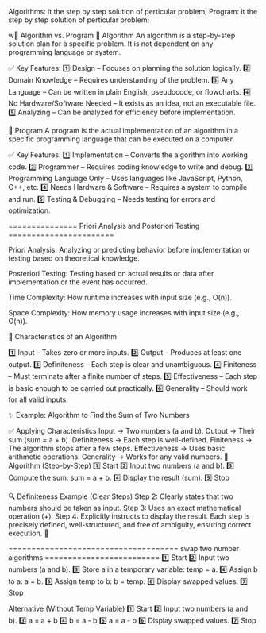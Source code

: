 Algorithms: it the step by step solution of perticular problem;
Program: it the step by step solution of perticular problem;

w📌 Algorithm vs. Program
🔹 Algorithm
An algorithm is a step-by-step solution plan for a specific problem. It is not dependent on any programming language or system.

✅ Key Features:
1️⃣ Design – Focuses on planning the solution logically.
2️⃣ Domain Knowledge – Requires understanding of the problem.
3️⃣ Any Language – Can be written in plain English, pseudocode, or flowcharts.
4️⃣ No Hardware/Software Needed – It exists as an idea, not an executable file.
5️⃣ Analyzing – Can be analyzed for efficiency before implementation.

🔹 Program
A program is the actual implementation of an algorithm in a specific programming language that can be executed on a computer.

✅ Key Features:
1️⃣ Implementation – Converts the algorithm into working code.
2️⃣ Programmer – Requires coding knowledge to write and debug.
3️⃣ Programming Language Only – Uses languages like JavaScript, Python, C++, etc.
4️⃣ Needs Hardware & Software – Requires a system to compile and run.
5️⃣ Testing & Debugging – Needs testing for errors and optimization.

=============== Priori Analysis and Posteriori Testing =======================

Priori Analysis: Analyzing or predicting behavior before implementation or testing based on theoretical knowledge.

Posteriori Testing: Testing based on actual results or data after implementation or the event has occurred.

Time Complexity: How runtime increases with input size (e.g., O(n)).

Space Complexity: How memory usage increases with input size (e.g., O(n)).

🔑 Characteristics of an Algorithm

1️⃣ Input – Takes zero or more inputs.
2️⃣ Output – Produces at least one output.
3️⃣ Definiteness – Each step is clear and unambiguous.
4️⃣ Finiteness – Must terminate after a finite number of steps.
5️⃣ Effectiveness – Each step is basic enough to be carried out practically.
6️⃣ Generality – Should work for all valid inputs.

✨ Example: Algorithm to Find the Sum of Two Numbers

✅ Applying Characteristics
Input → Two numbers (a and b).
Output → Their sum (sum = a + b).
Definiteness → Each step is well-defined.
Finiteness → The algorithm stops after a few steps.
Effectiveness → Uses basic arithmetic operations.
Generality → Works for any valid numbers.
🔢 Algorithm (Step-by-Step)
1️⃣ Start
2️⃣ Input two numbers (a and b).
3️⃣ Compute the sum: sum = a + b.
4️⃣ Display the result (sum).
5️⃣ Stop

🔍 Definiteness Example (Clear Steps)
Step 2: Clearly states that two numbers should be taken as input.
Step 3: Uses an exact mathematical operation (+).
Step 4: Explicitly instructs to display the result.
Each step is precisely defined, well-structured, and free of ambiguity, ensuring correct execution. 🚀

===================================== swap two number algorithms =========================
1️⃣ Start
2️⃣ Input two numbers (a and b).
3️⃣ Store a in a temporary variable: temp = a.
4️⃣ Assign b to a: a = b.
5️⃣ Assign temp to b: b = temp.
6️⃣ Display swapped values.
7️⃣ Stop

Alternative (Without Temp Variable)
1️⃣ Start
2️⃣ Input two numbers (a and b).
3️⃣ a = a + b
4️⃣ b = a - b
5️⃣ a = a - b
6️⃣ Display swapped values.
7️⃣ Stop
